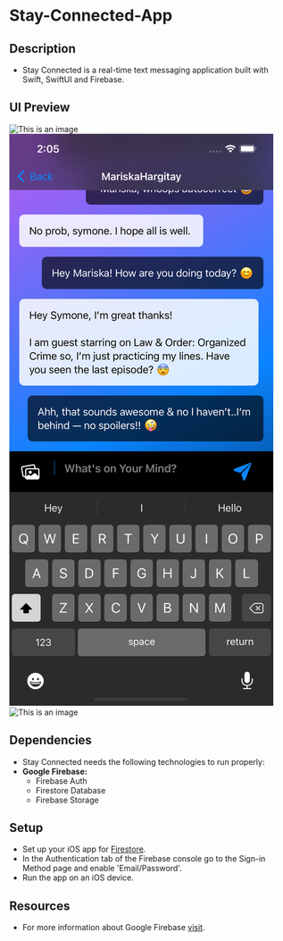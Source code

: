 # Stay-Connected-App

## Description
- Stay Connected is a real-time text messaging application built with Swift, SwiftUI and Firebase. 

## UI Preview
![This is an image](StayConnected/Assets/Assets.xcassets/simulator_screenshot_2E17D638-2A16-4717-8315-CD53A884304F.imageset/simulator_screenshot_2E17D638-2A16-4717-8315-CD53A884304F.png)
![This is an image](StayConnected/Assets/Assets.xcassets/simulator_screenshot_2E17D638-2A16-4717-8315-CD53A884304F.imageset/simulator_screenshot_8CF07BFF-5079-47A6-812E-5F3834506EFB.png)
![This is an image](StayConnected/Assets/Assets.xcassets/simulator_screenshot_2E17D638-2A16-4717-8315-CD53A884304F.imageset/simulator_screenshot_F4070756-0E67-49BA-959E-74F330E472C0.png)

## Dependencies
- Stay Connected needs the following technologies to run properly:
- **Google Firebase:**
	- Firebase Auth
	- Firestore Database
	- Firebase Storage

## Setup
- Set up your iOS app for [Firestore](https://firebase.google.com/docs/firestore/quickstart).
- In the Authentication tab of the Firebase console go to the Sign-in Method page and enable 'Email/Password'.
- Run the app on an iOS device.


## Resources
- For more information about Google Firebase [visit](https://firebase.google.com/docs).
